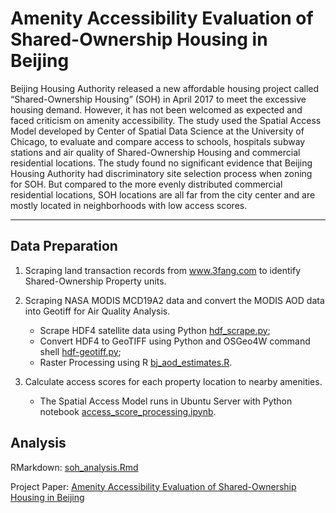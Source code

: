 # Amenity Accessibility Evaluation of Shared-Ownership Housing in Beijing

Beijing Housing Authority released a new affordable housing project called “Shared-Ownership Housing” (SOH) in April 2017 to meet the excessive housing demand. However, it has not been welcomed as expected and faced criticism on amenity accessibility. The study used the Spatial Access Model developed by Center of Spatial Data Science at the University of Chicago, to evaluate and compare access to schools, hospitals subway stations and air quality of Shared-Ownership Housing and commercial residential locations. The study found no significant evidence that Beijing Housing Authority had discriminatory site selection process when zoning for SOH. But compared to the more evenly distributed commercial residential locations, SOH locations are all far from the city center and are mostly located in neighborhoods with low access scores.

--- 

## Data Preparation 

1. Scraping land transaction records from www.3fang.com to identify Shared-Ownership Property units.

2. Scraping NASA MODIS MCD19A2 data and convert the MODIS AOD data into Geotiff for Air Quality Analysis.
    * Scrape HDF4 satellite data using Python [hdf_scrape.py](../master/hdf_processing/hdf-scrape.py);
    * Convert HDF4 to GeoTIFF using Python and OSGeo4W command shell [hdf-geotiff.py](../master/hdf_processing/hdf-geotiff.py);
    * Raster Processing using R [bj_aod_estimates.R](../master/hdf_processing/bj_aod_estimates.R).

3. Calculate access scores for each property location to nearby amenities.
    * The Spatial Access Model runs in Ubuntu Server with Python notebook [access_score_processing.ipynb](../master/amenity_score/access_score_processing.ipynb).

## Analysis
RMarkdown: [soh_analysis.Rmd](../master/soh_analysis.Rmd)

Project Paper: [Amenity Accessibility Evaluation of Shared-Ownership Housing in Beijing](../master/location_analysis_soh_beijing_sihanmao.pdf)
